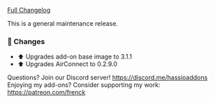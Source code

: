 [Full Changelog][changelog]

This is a general maintenance release.

### :hammer: Changes

- :arrow_up: Upgrades add-on base image to 3.1.1
- :arrow_up: Upgrades AirConnect to 0.2.9.0

[changelog]: https://github.com/hassio-addons/addon-airsonos/compare/v2.0.1...v2.0.2

Questions? Join our Discord server! https://discord.me/hassioaddons
Enjoying my add-ons? Consider supporting my work: https://patreon.com/frenck